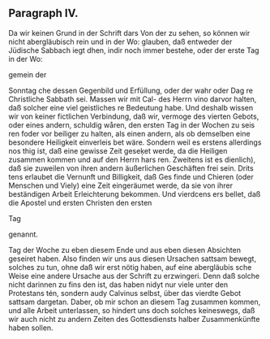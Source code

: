 

<!-- Seite 485 -->
Paragraph  IV.
--------------

Da wir keinen Grund in der Schrift dars Von der zu sehen, so können wir nicht abergläubisch rein und in der Wo: glauben, daß entweder der Jüdische Sabbach iegt dhen, indir noch immer bestehe, oder der erste Tag in der Wo:

gemein der

Sonntag che dessen Gegenbild und Erfüllung, oder der wahr oder Dag re Christliche Sabbath sei. Massen wir mit Cal- des Herrn vino darvor halten, daß solcher eine viel geistliches re Bedeutung habe. Und deshalb
 wissen wir von keiner fictlichen Verbindung, daß wir, vermoge des vierten Gebots, oder eines andern, schuldig wåren, den ersten Tag in der Wochen zu seis ren foder vor beiliger zu halten, als einen andern, als ob demselben eine besondere Heiligkeit einverleis bet wäre. Sondern weil es erstens allerdings nos thig ist, daß eine gewisse Zeit geseķet werde, da die Heiligen zusammen kommen und auf den Herrn hars ren. Zweitens ist es dienlich), daß sie zuweilen von ihren andern äußerlichen Geschäften frei sein. Drits tens erlaubet die Vernunft und Billigkeit, daß Ges finde und Chieren (oder Menschen und Viely) eine Zeit eingeräumet werde, da sie von ihrer beständigen Arbeit Erleichterung bekommen. Und vierdcens ers bellet, daß die Apostel und ersten Christen den ersten

Tag

genannt.
<!-- Seite 486 -->

Tag der Woche zu eben diesem Ende und aus eben diesen Absichten geseiret haben. Also finden wir uns aus diesen Ursachen sattsam bewegt, solches zu tun, ohne daß wir erst nötig haben, auf eine abergläubis sche Weise eine andere Ursache aus der Schrift zu erzwingeri. Denn daß solche nicht darinnen zu fins den ist, das haben nidyt nur viele unter den Protestans tén, sondern audy Calvinus selbst, über das vierdte Gebot sattsam dargetan. Daber, ob mir schon an diesem Tag zusammen kommen, und alle Arbeit unterlassen, so hindert uns doch solches keineswegs, daß wir auch nicht zu andern Zeiten des Gottesdiensts halber Zusammenkünfte haben sollen.


